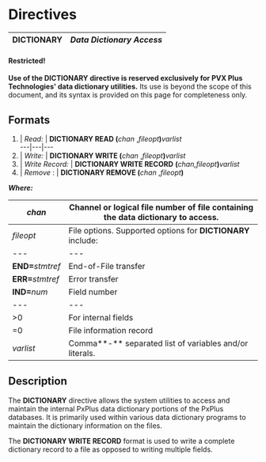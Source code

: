 # Directives 

**DICTIONARY** |  **_Data Dictionary Access_**  
---|---  
  
#### **Restricted!**  
**Use of the DICTIONARY directive is reserved exclusively for PVX Plus Technologies' data dictionary utilities.** Its use is beyond the scope of this document, and its syntax is provided on this page for completeness only.

##  Formats

1. |  _Read:_ |  **DICTIONARY READ (**_chan_ ,_fileopt_**)**_varlist_  
---|---|---  
2. |  _Write:_ |  **DICTIONARY WRITE (**_chan_ ,_fileopt_**)**_varlist_  
3. |  _Write Record:_ |  **DICTIONARY WRITE RECORD** **(**_chan,fileopt_**)**_varlist_  
4. |  _Remove_ : |  **DICTIONARY REMOVE (**_chan_ ,_fileopt_**)**  
  
**_Where:_**

_chan_ |  Channel or logical file number of file containing the data dictionary to access.  
---|---  
_fileopt_ |  File options. Supported options for **DICTIONARY** include: |  **DOM=**_stmtref_ |  Missing record transfer  
---|---  
**END=**_stmtref_ |  End-of-File transfer  
**ERR=**_stmtref_ |  Error transfer  
**IND=**_num_ |  Field number |  <0 |  For external key  
---|---  
>0 |  For internal fields  
=0 |  File information record  
_varlist_ |  Comma**-** separated list of variables and/or literals.  
  
##  Description

The **DICTIONARY** directive allows the system utilities to access and maintain the internal PxPlus data dictionary portions of the PxPlus databases. It is primarily used within various data dictionary programs to maintain the dictionary information on the files.

The **DICTIONARY WRITE RECORD** format is used to write a complete dictionary record to a file as opposed to writing multiple fields.
